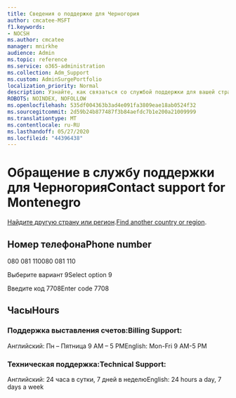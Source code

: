 ```yaml
---
title: Сведения о поддержке для Черногория
author: cmcatee-MSFT
f1.keywords:
- NOCSH
ms.author: cmcatee
manager: mnirkhe
audience: Admin
ms.topic: reference
ms.service: o365-administration
ms.collection: Adm_Support
ms.custom: AdminSurgePortfolio
localization_priority: Normal
description: Узнайте, как связаться со службой поддержки для вашей страны или региона.
ROBOTS: NOINDEX, NOFOLLOW
ms.openlocfilehash: 535df004363b3ad4e091fa3809eae18ab0524f32
ms.sourcegitcommit: 2d59b24b877487f3b84aefdc7b1e200a21009999
ms.translationtype: MT
ms.contentlocale: ru-RU
ms.lasthandoff: 05/27/2020
ms.locfileid: "44396438"
---
```

# <a name="contact-support-for-montenegro"></a><span data-ttu-id="b9c03-103">Обращение в службу поддержки для Черногория</span><span class="sxs-lookup"><span data-stu-id="b9c03-103">Contact support for Montenegro</span></span>

<span data-ttu-id="b9c03-104">[Найдите другую страну или регион](../contact-support-for-business-products.md).</span><span class="sxs-lookup"><span data-stu-id="b9c03-104">[Find another country or region](../contact-support-for-business-products.md).</span></span>

## <a name="phone-number"></a><span data-ttu-id="b9c03-105">Номер телефона</span><span class="sxs-lookup"><span data-stu-id="b9c03-105">Phone number</span></span>
<span data-ttu-id="b9c03-106">080 081 110</span><span class="sxs-lookup"><span data-stu-id="b9c03-106">080 081 110</span></span>

<span data-ttu-id="b9c03-107">Выберите вариант 9</span><span class="sxs-lookup"><span data-stu-id="b9c03-107">Select option 9</span></span>

<span data-ttu-id="b9c03-108">Введите код 7708</span><span class="sxs-lookup"><span data-stu-id="b9c03-108">Enter code 7708</span></span>

## <a name="hours"></a><span data-ttu-id="b9c03-109">Часы</span><span class="sxs-lookup"><span data-stu-id="b9c03-109">Hours</span></span>
### <a name="billing-support"></a><span data-ttu-id="b9c03-110">Поддержка выставления счетов:</span><span class="sxs-lookup"><span data-stu-id="b9c03-110">Billing Support:</span></span>

<span data-ttu-id="b9c03-111">Английский: Пн – Пятница 9 AM – 5 PM</span><span class="sxs-lookup"><span data-stu-id="b9c03-111">English: Mon-Fri 9 AM-5 PM</span></span>

### <a name="technical-support"></a><span data-ttu-id="b9c03-112">Техническая поддержка:</span><span class="sxs-lookup"><span data-stu-id="b9c03-112">Technical Support:</span></span>

<span data-ttu-id="b9c03-113">Английский: 24 часа в сутки, 7 дней в неделю</span><span class="sxs-lookup"><span data-stu-id="b9c03-113">English: 24 hours a day, 7 days a week</span></span>
